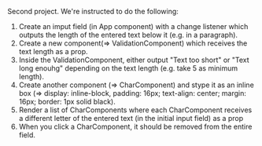 Second project. We're instructed to do the following:

1. Create an imput field (in App component) with a change listener which outputs the length of the entered text below it (e.g. in a paragraph).
2. Create a new component(=> ValidationComponent) which receives the text length as a prop.
3. Inside the ValidationComponent, either output "Text too short" or "Text long enouhg" depending on the text length (e.g. take 5 as minimum length).
4. Create another component (=> CharComponent) and stype it as an inline box (=> display: inline-block, padding: 16px; text-align: center; margin: 16px; border: 1px solid black).
5. Render a list of CharComponents where each CharComponent receives a different letter of the entered text (in the initial input field) as a prop
6. When you click a CharComponent, it should be removed from the entire field.